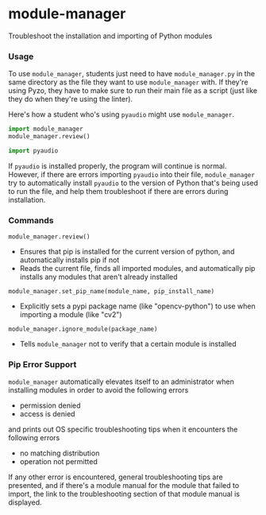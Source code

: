# module-manager
Troubleshoot the installation and importing of Python modules

###  Usage
To use `module_manager`, students just need to have `module_manager.py` in the same directory as the file they want to use `module_manager` with. If they're using Pyzo, they have to make sure to run their main file as a script (just like they do when they're using the linter).

Here's how a student who's using ```pyaudio``` might use `module_manager`.

``` Python
import module_manager
module_manager.review()

import pyaudio
```

If ```pyaudio``` is installed properly, the program will continue is normal. However, if there are errors importing ```pyaudio``` into their file, ```module_manager``` try to automatically install ```pyaudio``` to the version of Python that's being used to run the file, and help them troubleshoot if there are errors during installation.

### Commands
`module_manager.review()`
- Ensures that pip is installed for the current version of python, and automatically installs pip if not
- Reads the current file, finds all imported modules, and automatically pip installs any modules that aren't already installed

`module_manager.set_pip_name(module_name, pip_install_name)`
- Explicitly sets a pypi package name (like "opencv-python") to use when importing a module (like "cv2")

`module_manager.ignore_module(package_name)`
- Tells `module_manager` not to verify that a certain module is installed

### Pip Error Support
`module_manager` automatically elevates itself to an administrator when installing modules in order to avoid the following errors

- permission denied
- access is denied

and prints out OS specific troubleshooting tips when it encounters the following errors

- no matching distribution
- operation not permitted

If any other error is encountered, general troubleshooting tips are presented, and if there's a module manual for the module that failed to import, the link to the troubleshooting section of that module manual is displayed.
